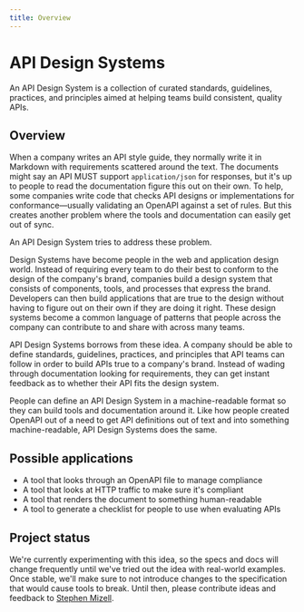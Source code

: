 ```yaml
---
title: Overview
---
```


# API Design Systems

An API Design System is a collection of curated standards, guidelines, practices, and principles aimed at helping teams build consistent, quality APIs.

## Overview

When a company writes an API style guide, they normally write it in Markdown with requirements scattered around the text. The documents might say an API MUST support `application/json` for responses, but it's up to people to read the documentation figure this out on their own. To help, some companies write code that checks API designs or implementations for conformance—usually validating an OpenAPI against a set of rules. But this creates another problem where the tools and documentation can easily get out of sync.

An API Design System tries to address these problem.

Design Systems have become people in the web and application design world. Instead of requiring every team to do their best to conform to the design of the company's brand, companies build a design system that consists of components, tools, and processes that express the brand. Developers can then build applications that are true to the design without having to figure out on their own if they are doing it right. These design systems become a common language of patterns that people across the company can contribute to and share with across many teams.

API Design Systems borrows from these idea. A company should be able to define standards, guidelines, practices, and principles that API teams can follow in order to build APIs true to a company's brand. Instead of wading through documentation looking for requirements, they can get instant feedback as to whether their API fits the design system. 

People can define an API Design System in a machine-readable format so they can build tools and documentation around it. Like how people created OpenAPI out of a need to get API definitions out of text and into something machine-readable, API Design Systems does the same.

## Possible applications

* A tool that looks through an OpenAPI file to manage compliance
* A tool that looks at HTTP traffic to make sure it's compliant
* A tool that renders the document to something human-readable
* A tool to generate a checklist for people to use when evaluating APIs

## Project status

We're currently experimenting with this idea, so the specs and docs will change frequently until we've tried out the idea with real-world examples. Once stable, we'll make sure to not introduce changes to the specification that would cause tools to break. Until then, please contribute ideas and feedback to [Stephen Mizell](https://twitter.com/Stephen_Mizell).